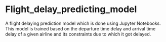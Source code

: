 # Flight_delay_predicting_model
A flight delaying prediction model which is done using Jupyter Notebooks.
This model is trained based on the departure time delay and arrival time delay of a given airline and its constraints due to which it got delayed.
